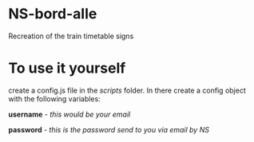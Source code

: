 # NS-bord-alle
Recreation of the train timetable signs

# To use it yourself
create a config.js file in the _scripts_ folder. In there create a config object with the following variables:

**username** - _this would be your email_

**password** - _this is the password send to you via email by NS_

